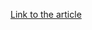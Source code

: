 [Link to the article](https://research.checkpoint.com/2025/25th-august-threat-intelligence-report/)
